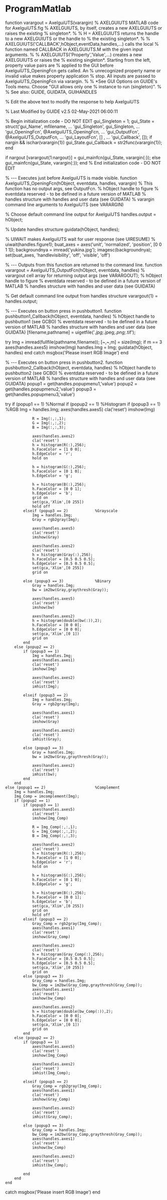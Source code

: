 # ProgramMatlab
function varargout = AxelguiUTS(varargin)
% AXELGUIUTS MATLAB code for AxelguiUTS.fig
%      AXELGUIUTS, by itself, creates a new AXELGUIUTS or raises the existing
%      singleton*.
%
%      H = AXELGUIUTS returns the handle to a new AXELGUIUTS or the handle to
%      the existing singleton*.
%
%      AXELGUIUTS('CALLBACK',hObject,eventData,handles,...) calls the local
%      function named CALLBACK in AXELGUIUTS.M with the given input arguments.
%
%      AXELGUIUTS('Property','Value',...) creates a new AXELGUIUTS or raises the
%      existing singleton*.  Starting from the left, property value pairs are
%      applied to the GUI before AxelguiUTS_OpeningFcn gets called.  An
%      unrecognized property name or invalid value makes property application
%      stop.  All inputs are passed to AxelguiUTS_OpeningFcn via varargin.
%
%      *See GUI Options on GUIDE's Tools menu.  Choose "GUI allows only one
%      instance to run (singleton)".
%
% See also: GUIDE, GUIDATA, GUIHANDLES

% Edit the above text to modify the response to help AxelguiUTS

% Last Modified by GUIDE v2.5 02-May-2021 06:00:11

% Begin initialization code - DO NOT EDIT
gui_Singleton = 1;
gui_State = struct('gui_Name',       mfilename, ...
                   'gui_Singleton',  gui_Singleton, ...
                   'gui_OpeningFcn', @AxelguiUTS_OpeningFcn, ...
                   'gui_OutputFcn',  @AxelguiUTS_OutputFcn, ...
                   'gui_LayoutFcn',  [] , ...
                   'gui_Callback',   []);
if nargin && ischar(varargin{1})
    gui_State.gui_Callback = str2func(varargin{1});
end

if nargout
    [varargout{1:nargout}] = gui_mainfcn(gui_State, varargin{:});
else
    gui_mainfcn(gui_State, varargin{:});
end
% End initialization code - DO NOT EDIT


% --- Executes just before AxelguiUTS is made visible.
function AxelguiUTS_OpeningFcn(hObject, eventdata, handles, varargin)
% This function has no output args, see OutputFcn.
% hObject    handle to figure
% eventdata  reserved - to be defined in a future version of MATLAB
% handles    structure with handles and user data (see GUIDATA)
% varargin   command line arguments to AxelguiUTS (see VARARGIN)

% Choose default command line output for AxelguiUTS
handles.output = hObject;

% Update handles structure
guidata(hObject, handles);

% UIWAIT makes AxelguiUTS wait for user response (see UIRESUME)
% uiwait(handles.figure1);
buat_axes = axes('unit', 'normalized', 'position', [0 0  1 1]);
backgroundnya = imread('yukina.jpg');
imagesc(backgroundnya);
set(buat_axes, 'handlevisibility', 'off', 'visible', 'off')



% --- Outputs from this function are returned to the command line.
function varargout = AxelguiUTS_OutputFcn(hObject, eventdata, handles) 
% varargout  cell array for returning output args (see VARARGOUT);
% hObject    handle to figure
% eventdata  reserved - to be defined in a future version of MATLAB
% handles    structure with handles and user data (see GUIDATA)

% Get default command line output from handles structure
varargout{1} = handles.output;


% --- Executes on button press in pushbutton1.
function pushbutton1_Callback(hObject, eventdata, handles)
% hObject    handle to pushbutton1 (see GCBO)
% eventdata  reserved - to be defined in a future version of MATLAB
% handles    structure with handles and user data (see GUIDATA)
[filename,pathname] = uigetfile('*.jpg;*.jpeg;*.png;*.tif');
 
try
    Img = imread(fullfile(pathname,filename));
    [~,~,m] = size(Img);
    if m == 3
        axes(handles.axes5)
        imshow(Img)
        handles.Img = Img;
        guidata(hObject, handles)
    end
catch
    msgbox('Please insert RGB Image')
end


% --- Executes on button press in pushbutton2.
function pushbutton2_Callback(hObject, eventdata, handles)
% hObject    handle to pushbutton2 (see GCBO)
% eventdata  reserved - to be defined in a future version of MATLAB
% handles    structure with handles and user data (see GUIDATA)
popup1 = get(handles.popupmenu1,'value')
popup2 = get(handles.popupmenu2,'value')
popup3 = get(handles.popupmenu3,'value')

try
    if (popup1 == 1)                        %Normal
        if (popup2 == 1)                    %Histogram
            if (popup3 == 1)                %RGB
                Img = handles.Img;
                axes(handles.axes5)
                cla('reset')
                imshow(Img)

                R = Img(:,:,1);
                G = Img(:,:,2);
                B = Img(:,:,3);

                axes(handles.axes2)
                cla('reset')
                h = histogram(R(:),256);
                h.FaceColor = [1 0 0];
                h.EdgeColor = 'r';
                hold on

                h = histogram(G(:),256);
                h.FaceColor = [0 1 0];
                h.EdgeColor = 'g';

                h = histogram(B(:),256);
                h.FaceColor = [0 0 1];
                h.EdgeColor = 'b';
                grid on
                set(gca,'Xlim',[0 255])
                hold off
            elseif (popup3 == 2)            %Grayscale
                Img = handles.Img;
                Gray = rgb2gray(Img);

                axes(handles.axes5)
                cla('reset')
                imshow(Gray)

                axes(handles.axes2)
                cla('reset')
                h = histogram(Gray(:),256);
                h.FaceColor = [0.5 0.5 0.5];
                h.EdgeColor = [0.5 0.5 0.5];
                set(gca,'Xlim',[0 255])
                grid on

            else (popup3 == 3)              %Binary
                Gray = handles.Img;
                bw = im2bw(Gray,graythresh(Gray));

                axes(handles.axes5)
                cla('reset')
                imshow(bw)

                axes(handles.axes2)
                h = histogram(double(bw(:)),2);
                h.FaceColor = [0 0 0];
                h.EdgeColor = [0 0 0];
                set(gca,'Xlim',[0 1])
                grid on
            end
        else (popup2 == 2)                  
            if (popup3 == 1)                
                Img = handles.Img;
                axes(handles.axes1)
                cla('reset')
                imshow(Img)

                axes(handles.axes2)
                cla('reset')
                imhist(Img);

            elseif (popup3 == 2)            
                Img = handles.Img;
                Gray = rgb2gray(Img);

                axes(handles.axes1)
                cla('reset')
                imshow(Gray)

                axes(handles.axes2)
                cla('reset')
                imhist(Gray);

            else (popup3 == 3)              
                Gray = handles.Img;
                bw = im2bw(Gray,graythresh(Gray));

                axes(handles.axes2)
                cla('reset')
                imhist(bw);
            end
        end
    else (popup1 == 2)                      %Complement
        Img = handles.Img;
        Img_Comp = imcomplement(Img);
        if (popup2 == 1)                    
            if (popup3 == 1)                
                axes(handles.axes5)
                cla('reset')
                imshow(Img_Comp)

                R = Img_Comp(:,:,1);
                G = Img_Comp(:,:,2);
                B = Img_Comp(:,:,3);

                axes(handles.axes2)
                cla('reset')
                h = histogram(R(:),256);
                h.FaceColor = [1 0 0];
                h.EdgeColor = 'r';
                hold on

                h = histogram(G(:),256);
                h.FaceColor = [0 1 0];
                h.EdgeColor = 'g';

                h = histogram(B(:),256);
                h.FaceColor = [0 0 1];
                h.EdgeColor = 'b';
                set(gca,'Xlim',[0 255])
                grid on
                hold off
            elseif (popup3 == 2)            
                Gray_Comp = rgb2gray(Img_Comp);
                axes(handles.axes1)
                cla('reset')
                imshow(Gray_Comp)

                axes(handles.axes2)
                cla('reset')
                h = histogram(Gray_Comp(:),256);
                h.FaceColor = [0.5 0.5 0.5];
                h.EdgeColor = [0.5 0.5 0.5];
                set(gca,'Xlim',[0 255])
                grid on
            else (popup3 == 3)              
                Gray_Comp = handles.Img;
                bw_Comp = im2bw(Gray_Comp,graythresh(Gray_Comp));
                axes(handles.axes1)
                cla('reset')
                imshow(bw_Comp)

                axes(handles.axes2)
                h = histogram(double(bw_Comp(:)),2);
                h.FaceColor = [0 0 0];
                h.EdgeColor = [0 0 0];
                set(gca,'Xlim',[0 1])
                grid on
            end
        else (popup2 == 2)                  
            if (popup3 == 1)                
                axes(handles.axes5)
                cla('reset')
                imshow(Img_Comp)

                axes(handles.axes2)
                cla('reset')
                imhist(Img_Comp);

            elseif (popup3 == 2)            
                Gray_Comp = rgb2gray(Img_Comp);
                axes(handles.axes1)
                cla('reset')
                imshow(Gray_Comp)

                axes(handles.axes2)
                cla('reset')
                imhist(Gray_Comp);

            else (popup3 == 3)              
                Gray_Comp = handles.Img;
                bw_Comp = im2bw(Gray_Comp,graythresh(Gray_Comp));
                axes(handles.axes1)
                cla('reset')
                imshow(bw_Comp)

                axes(handles.axes2)
                cla('reset')
                imhist(bw_Comp);

            end
        end
    end
catch
    msgbox('Please insert RGB Image')
end
